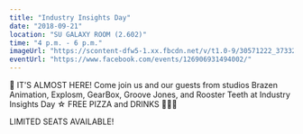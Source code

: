 ```yaml
---
title: "Industry Insights Day"
date: "2018-09-21"
location: "SU GALAXY ROOM (2.602)"
time: "4 p.m. - 6 p.m."
imageUrl: "https://scontent-dfw5-1.xx.fbcdn.net/v/t1.0-9/30571222_373327809742520_2685100776207941632_o.jpg?_nc_cat=0&oh=532629d5e718f8f6f1ace24b9fd130fa&oe=5BA15F43"
eventUrl: "https://www.facebook.com/events/126906931494002/"
---
```

🙌 IT'S ALMOST HERE! Come join us and our guests from studios Brazen Animation, Explosm, GearBox, Groove Jones, and Rooster Teeth at Industry Insights Day ☆ 
FREE PIZZA and DRINKS 🍕🍕🍕

LIMITED SEATS AVAILABLE!